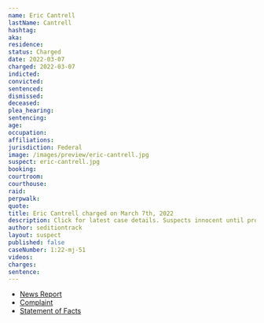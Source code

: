 ```yaml
---
name: Eric Cantrell
lastName: Cantrell
hashtag:
aka:
residence:
status: Charged
date: 2022-03-07
charged: 2022-03-07
indicted:
convicted:
sentenced:
dismissed:
deceased:
plea_hearing:
sentencing:
age:
occupation:
affiliations:
jurisdiction: Federal
image: /images/preview/eric-cantrell.jpg
suspect: eric-cantrell.jpg
booking:
courtroom:
courthouse:
raid:
perpwalk:
quote:
title: Eric Cantrell charged on March 7th, 2022
description: Click for latest case details. Suspects innocent until proven guilty.
author: seditiontrack
layout: suspect
published: false
caseNumber: 1:22-mj-51
videos:
charges:
sentence:
---
```

- [News Report]()
- [Complaint](https://www.justice.gov/usao-dc/case-multi-defendant/file/1481971/download)
- [Statement of Facts](https://www.justice.gov/usao-dc/case-multi-defendant/file/1481976/download)
